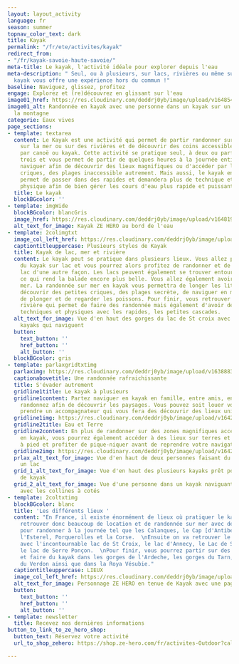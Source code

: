 ```yaml
---
layout: layout_activity
language: fr
season: summer
topnav_color_text: dark
title: Kayak
permalink: "/fr/ete/activites/kayak"
redirect_from:
- "/fr/kayak-savoie-haute-savoie/"
meta-title: Le kayak, l'activité idéale pour explorer depuis l'eau
meta-description: " Seul, ou à plusieurs, sur lacs, rivières ou même sur la mer, le
  kayak vous offre une expérience hors du commun !"
baseline: Naviguez, glissez, profitez
engage: Explorez et (re)découvrez en glissant sur l'eau
image01_href: https://res.cloudinary.com/deddrj0yb/image/upload/v1648545630/website/summer/christian-bowen-uknf_4Umtqc-unsplash.jpg
image01_alt: Randonnée en kayak avec une personne dans un kayak sur un lac face à
  la montagne
categorie: Eaux vives
page_sections:
- template: textarea
  content: Le Kayak est une activité qui permet de partir randonner sur des lacs,
    sur la mer ou sur des rivières et de découvrir des coins accessibles uniquement
    par canoë ou kayak. Cette activité se pratique seul, à deux ou parfois même à
    trois et vous permet de partir de quelques heures à la journée entière. Partez
    naviguer afin de découvrir des lieux magnifiques ou d'accéder par l'eau à des
    criques, des plages inaccessible autrement. Mais aussi, le kayak en rivière vous
    permet de passer dans des rapides et demandera plus de technique et de condition
    physique afin de bien gérer les cours d'eau plus rapide et puissant.
  title: Le kayak
  blockBGcolor: ''
- template: imgWide
  blockBGcolor: blancGris
  image_href: https://res.cloudinary.com/deddrj0yb/image/upload/v1648195890/website/assets/Recadr%C3%A9es/kayak.png
  alt_text_for_image: Kayak ZE HERO au bord de l'eau
- template: 2colimgtxt
  image_col_left_href: https://res.cloudinary.com/deddrj0yb/image/upload/v1642588326/website/summer/pexels-kyle-loftus-2734521_k8jcqo.jpg
  captiontitleuppercase: Plusieurs styles de Kayak
  title: Kayak de lac, mer et rivière
  content: Le kayak peut se pratique dans plusieurs lieux. Vous allez pouvoir faire
    du kayak sur lac et vous pourrez alors profitez de randonner et de découvrir le
    lac d'une autre façon. Les lacs peuvent également se trouver entourés de montagnes
    ce qui rend la balade encore plus belle. Vous allez également avoir le Kayak sur
    mer. La randonnée sur mer en kayak vous permettra de longer les littoraux, de
    découvrir des petites criques, des plages secrète, de naviguer en mer et de profiter
    de plonger et de regarder les poissons. Pour finir, vous retrouver le kayak de
    rivière qui permet de faire des randonnée mais également d'avoir des zones plus
    techniques et physiques avec les rapides, les petites cascades.
  alt_text_for_image: Vue d'en haut des gorges du lac de St croix avec beaucoup de
    kayaks qui naviguent
  button:
    text_button: ''
    href_button: ''
    alt_button: ''
  blockBGcolor: gris
- template: parlaxgridtxtimg
  parlaximg: https://res.cloudinary.com/deddrj0yb/image/upload/v1638883631/website/summer/Kayak-groupe-lac_l1awzz.jpg
  captionabovetitle: Une randonnée rafraichissante
  title: S'évader autrement
  gridline1title: Le kayak à plusieurs
  gridline1content: Partez naviguer en kayak en famille, entre amis, en couple et
    randonnez afin de découvrir les paysages. Vous pouvez soit louer votre kayak soit
    prendre un accompagnateur qui vous fera des découvrir des lieux uniques.
  gridline1img: https://res.cloudinary.com/deddrj0yb/image/upload/v1642588329/website/summer/drew-dau-zMSkCFHSXTU-unsplash_tbki8m.jpg
  gridline2title: Eau et Terre
  gridline2content: En plus de randonner sur des zones magnifiques accessibles uniquement
    en kayak, vous pourrez également accéder à des lieux sur terres et partir randonnée
    à pied et profiter de pique-niquer avant de reprendre votre navigation.
  gridline2img: https://res.cloudinary.com/deddrj0yb/image/upload/v1642588327/website/summer/art-rachen-aKqJCZSP4t4-unsplash_b1obn5.jpg
  prlax_alt_text_for_image: Vue d'en haut de deux personnes faisant du kayak dans
    un lac
  grid_1_alt_text_for_image: Vue d'en haut des plusieurs kayaks prêt pour la location
    de kayak
  grid_2_alt_text_for_image: Vue d'une personne dans un kayak naviguant sur la mer
    avec les collines à cotés
- template: 2coltxtimg
  blockBGcolor: blanc
  title: 'Les différents lieux '
  content: "En France, il existe énormément de lieux où pratiquer le kayak. Vous allez
    retrouver donc beaucoup de location et de randonnée sur mer avec des lieux parfaits
    pour randonner à la journée tel que les Calanques, le Cap [d'Antibes ](https://www.ze-hero.com/fr/ete/destinations/antibes)et
    l'Esterel, Porquerolles et la Corse.  \nEnsuite on va retrouver le kayak sur lac
    avec l'incontournable lac de St Croix, le lac d'Annecy, le Lac de St Cassien,
    le lac de Serre Ponçon.  \nPour finir, vous pourrez partir sur des les rivières
    et faire du kayak dans les gorges de l'Ardeche, les gorges du Tarn, les gorges
    du Verdon ainsi que dans la Roya Vésubie."
  captiontitleuppercase: LIEUX
  image_col_left_href: https://res.cloudinary.com/deddrj0yb/image/upload/v1648198217/website/assets/Personnages%20poses/Kayak.png
  alt_text_for_image: Personnage ZE HERO en tenue de Kayak avec une pagaie à la main
  button:
    text_button: ''
    href_button: ''
    alt_button: ''
- template: newsletter
  title: Recevez nos dernières informations
button_to_link_to_ze_hero_shop:
  button_text: Réservez votre activité
  url_to_shop_zehero: https://shop.ze-hero.com/fr/activites-Outdoor?calessonstype=all&catypegenderlistsummer=all&calessonsactivitytype=Rafting&start-date=

---
```

